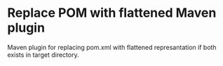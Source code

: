 # Replace POM with flattened Maven plugin

Maven plugin for replacing pom.xml with flattened represantation if both exists in target directory.

